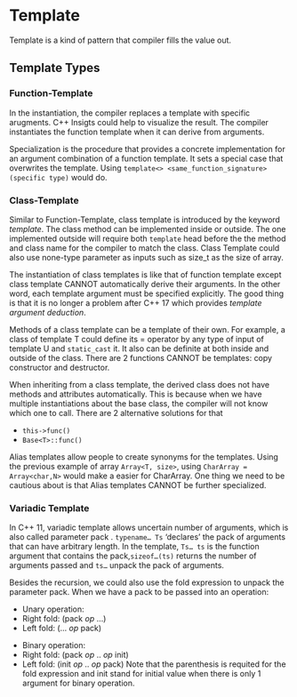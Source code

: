 # Template

Template is a kind of pattern that compiler fills the value out.

## Template Types

### Function-Template

In the instantiation, the compiler replaces a template with specific arugments. C++ Insigts could help to visualize the result. The compiler instantiates the function template when it can derive from arguments.

Specialization is the procedure that provides a concrete implementation for an argument combination of a function template. It sets a special case that overwrites the template. Using `template<> <same_function_signature>(specific type)` would do.

### Class-Template

Similar to Function-Template, class template is introduced by the keyword *template*. The class method can be implemented inside or outside. The one implemented outside will require both `template` head before the the method and class name for the compiler to match the class. Class Template could also use none-type parameter as inputs such as size_t as the size of array.

The instantiation of class templates is like that of function template except class template CANNOT automatically derive their arguments. In the other word, each template argument must be specified explicitly. The good thing is that it is no longer a problem after C++ 17 which provides *template argument deduction*. 

Methods of a class template can be a template of their own. For example, a class of template T could define its = operator by any type of input of template U and `static_cast` it. It also can be definite at both inside and outside of the class. There are 2 functions CANNOT be templates: copy constructor and destructor.

When inheriting from a class template, the derived class does not have methods and attributes automatically. This is because when we have multiple instantiations about the base class, the compiler will not know which one to call. There are 2 alternative solutions for that 
-	`this->func()`
-	`Base<T>::func()`

Alias templates allow people to create synonyms for the templates. Using the previous example of array `Array<T, size>`, using `CharArray = Array<char,N>` would make a easier for CharArray. One thing we need to be cautious about is that Alias templates CANNOT be further specialized. 

### Variadic Template

In C++ 11, variadic template allows uncertain number of arguments, which is also called parameter pack . `typename… Ts` ‘declares’ the pack of arguments that can have arbitrary length. In the template, `Ts… ts` is the function argument that contains the pack,`sizeof…(ts)` returns the number of arguments passed and `ts…` unpack the pack of arguments.

Besides the recursion, we could also use the fold expression to unpack the parameter pack.  When we have a pack to be passed into an operation:
*	Unary operation:
  * Right fold:  (pack *op* …)
  *	Left fold: (… *op* pack)
-	Binary operation:
  -	Right fold: (pack *op* .. *op* init)
  - Left fold: (init *op* .. *op* pack)
Note that the parenthesis is requited for the fold expression and init stand for initial value when there is only 1 argument for binary operation.

